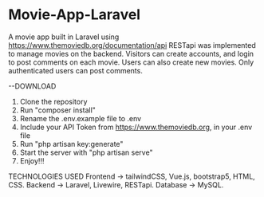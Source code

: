 # Movie-App-Laravel
A movie app built in Laravel using https://www.themoviedb.org/documentation/api 
RESTapi was implemented to manage movies on the backend.
Visitors can create accounts, and login to post comments on each movie.
Users can also create new movies.
Only authenticated users can post comments.

--DOWNLOAD
1. Clone the repository
2. Run "composer install"
3. Rename the .env.example file to .env
4. Include your API Token from https://www.themoviedb.org, in your .env file
5. Run "php artisan key:generate"
6. Start the server with "php artisan serve"
7. Enjoy!!!

TECHNOLOGIES USED
Frontend -> tailwindCSS, Vue.js, bootstrap5, HTML, CSS.
Backend -> Laravel, Livewire, RESTapi.
Database -> MySQL.
